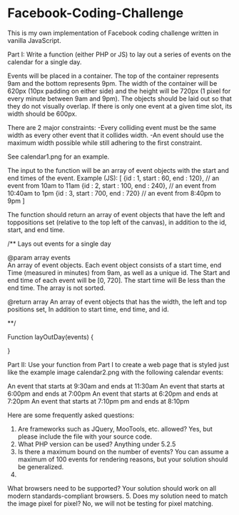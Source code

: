 Facebook-Coding-Challenge
=========================

This is my own implementation of Facebook coding challenge written in vanilla JavaScript.

Part I: Write a function (either PHP or JS) to lay out a series of events on the calendar for a single day.
 
Events will be placed in a container.  The top of the container represents 9am and the bottom represents 9pm. The width of the container will be 620px (10px padding on either side) and the height will be 720px (1 pixel for every minute between 9am and 9pm). The objects should be laid out so that they do not visually overlap. If there is only one event at a given time slot, its width should be 600px.
 
There are 2 major constraints:
-Every colliding event must be the same width as every other event that it collides width.
-An event should use the maximum width possible while still adhering to the first constraint.
 
See calendar1.png for an example.
 
The input to the function will be an array of event objects with the start and end times of the event. Example (JS):
[
{id : 1, start : 60, end : 120},  // an event from 10am to 11am {id : 2, start : 100, end : 240}, // an event from 10:40am to 1pm {id : 3, start : 700, end : 720}  // an event from 8:40pm to 9pm ]
 
The function should return an array of event objects that have the left and toppositions set (relative to the top left of the canvas), in addition to the id, start, and end time.
 
/**
Lays out events for a single  day
 
@param array  events  
 An array of event objects. Each event object consists of a start time, end
 Time (measured in minutes) from 9am, as well as a unique id. The
 Start and end time of each event will be [0, 720]. The start time will
 Be less than the end time.  The array is not sorted.
 
 @return array
 An array of event objects that has the width, the left and top positions set,
 In addition to start time, end time, and id. 
 
**/
 
Function  layOutDay(events) {
 
}
 
Part II: Use your function from Part I to create a web page that is styled just like the example image  calendar2.png with the following calendar events:
 
An event that starts at 9:30am and ends at 11:30am
An event that starts at 6:00pm and ends at 7:00pm
An event that starts at 6:20pm and ends at 7:20pm
An event that starts at 7:10pm pm and ends at 8:10pm
 
 Here are some frequently asked questions:
1. Are frameworks such as JQuery, MooTools, etc. allowed?  Yes, but please include the file with your source code.
2. What PHP version can be used? Anything under 5.2.5
3. Is there a maximum bound on the number of events?  You can assume a maximum of 100 events for rendering reasons, but your solution should be generalized.
4.
What browsers need to be supported? Your solution should work on all modern standards-compliant browsers.
5.     Does my solution need to match the image pixel for pixel? No, we will not be testing for pixel matching.
